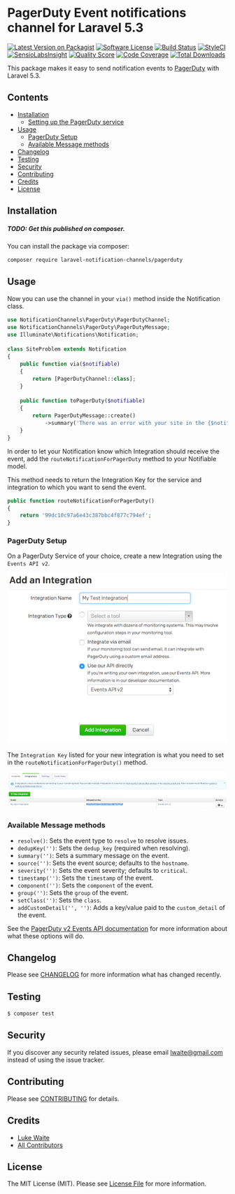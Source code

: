 # PagerDuty Event notifications channel for Laravel 5.3

[![Latest Version on Packagist](https://img.shields.io/packagist/v/laravel-notification-channels/pagerduty.svg?style=flat-square)](https://packagist.org/packages/laravel-notification-channels/pagerduty)
[![Software License](https://img.shields.io/badge/license-MIT-brightgreen.svg?style=flat-square)](LICENSE.md)
[![Build Status](https://img.shields.io/travis/laravel-notification-channels/pagerduty/master.svg?style=flat-square)](https://travis-ci.org/laravel-notification-channels/pagerduty)
[![StyleCI](https://styleci.io/repos/90993408/shield)](https://styleci.io/repos/90993408)
[![SensioLabsInsight](https://img.shields.io/sensiolabs/i/320fd214-7e74-4f71-ab10-f3f979e01a10.svg?style=flat-square)](https://insight.sensiolabs.com/projects/320fd214-7e74-4f71-ab10-f3f979e01a10)
[![Quality Score](https://img.shields.io/scrutinizer/g/laravel-notification-channels/pagerduty.svg?style=flat-square)](https://scrutinizer-ci.com/g/laravel-notification-channels/pagerduty)
[![Code Coverage](https://img.shields.io/scrutinizer/coverage/g/laravel-notification-channels/pagerduty/master.svg?style=flat-square)](https://scrutinizer-ci.com/g/laravel-notification-channels/pagerduty/?branch=master)
[![Total Downloads](https://img.shields.io/packagist/dt/laravel-notification-channels/pagerduty.svg?style=flat-square)](https://packagist.org/packages/laravel-notification-channels/pagerduty)

This package makes it easy to send notification events to [PagerDuty](https://www.pagerduty.com) with Laravel 5.3.

## Contents

- [Installation](#installation)
	- [Setting up the PagerDuty service](#setting-up-the-PagerDuty-service)
- [Usage](#usage)
    - [PagerDuty Setup](#pagerduty-setup)
	- [Available Message methods](#available-message-methods)
- [Changelog](#changelog)
- [Testing](#testing)
- [Security](#security)
- [Contributing](#contributing)
- [Credits](#credits)
- [License](#license)


## Installation

##### TODO: Get this published on composer.

You can install the package via composer:

```bash
composer require laravel-notification-channels/pagerduty
```

## Usage

Now you can use the channel in your `via()` method inside the Notification class.

```php
use NotificationChannels\PagerDuty\PagerDutyChannel;
use NotificationChannels\PagerDuty\PagerDutyMessage;
use Illuminate\Notifications\Notification;

class SiteProblem extends Notification
{
    public function via($notifiable)
    {
        return [PagerDutyChannel::class];
    }

    public function toPagerDuty($notifiable)
    {
        return PagerDutyMessage::create()
            ->summary('There was an error with your site in the {$notifiable->service} component.');
    }
}
```

In order to let your Notification know which Integration should receive the event, add the `routeNotificationForPagerDuty` method to your Notifiable model.

This method needs to return the Integration Key for the service and integration to which you want to send the event.

```php
public function routeNotificationForPagerDuty()
{
    return '99dc10c97a6e43c387bbc4f877c794ef';
}
```

### PagerDuty Setup
On a PagerDuty Service of your choice, create a new Integration using the `Events API v2`.

![Creating a new integration](doc/CreateNewIntegration.png)

The `Integration Key` listed for your new integration is what you need to set in the `routeNotificationForPagerDuty()` method.

![List of Integrations with Keys](doc/ListIntegrations.png)

### Available Message methods

- `resolve()`: Sets the event type to `resolve` to resolve issues.
- `dedupKey('')`: Sets the `dedup_key` (required when resolving).
- `summary('')`: Sets a summary message on the event.
- `source('')`: Sets the event source; defaults to the `hostname`.
- `severity('')`: Sets the event severity; defaults to `critical`.
- `timestamp('')`: Sets the `timestamp` of the event.
- `component('')`: Sets the `component` of the event.
- `group('')`: Sets the `group` of the event.
- `setClass('')`: Sets the `class`.
- `addCustomDetail('', '')`: Adds a key/value paid to the `custom_detail` of the event.

See the [PagerDuty v2 Events API documentation](https://v2.developer.pagerduty.com/docs/send-an-event-events-api-v2)
for more information about what these options will do.

## Changelog

Please see [CHANGELOG](CHANGELOG.md) for more information what has changed recently.

## Testing

``` bash
$ composer test
```

## Security

If you discover any security related issues, please email lwaite@gmail.com instead of using the issue tracker.

## Contributing

Please see [CONTRIBUTING](CONTRIBUTING.md) for details.

## Credits

- [Luke Waite](https://github.com/lukewaite)
- [All Contributors](../../contributors)

## License

The MIT License (MIT). Please see [License File](LICENSE.md) for more information.
